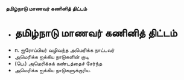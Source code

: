 **தமிழ்நாடு மாணவர் கணினித் திட்டம்**
- # தமிழ்நாடு மாணவர் கணினித் திட்டம்
- n. ஐரோப்பியர் வழிவந்த அமெரிக்க நாட்டவர்
- அமெரிக்க ஐக்கிய நாடுகளின் குடி
- (பெ.) அமெரிக்கக் கண்டத்தைச் சேர்ந்த
- அமெரிக்க ஐக்கிய நாடுகளுக்குரிய.

